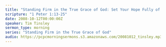 ```yaml
---
title: "Standing Firm in the True Grace of God: Set Your Hope Fully of Grace"
scripture: "1 Peter 1:13-25"
date: 2008-10-12T00:00:00Z
speaker: Tim Tinsley
sermon_type: morning
series: "Standing Firm in the True Grace of God"
audio: https://pcpcmorningsermons.s3.amazonaws.com/20081012_tinsley.mp3 
---
```



